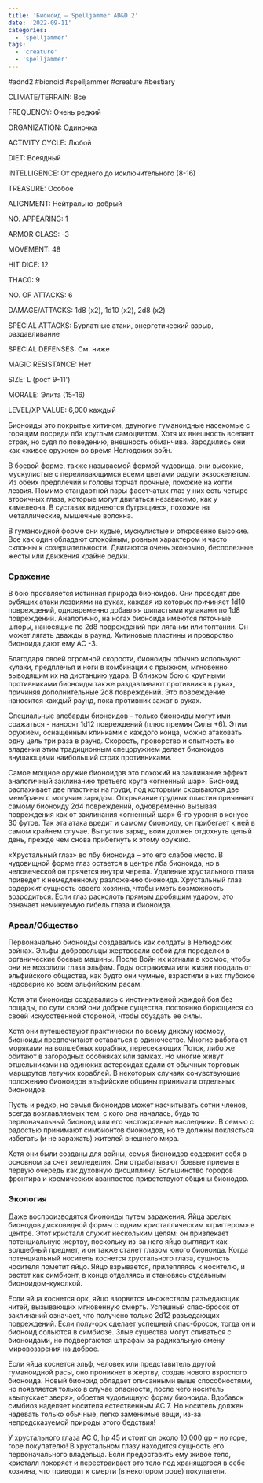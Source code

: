 ```yaml
---
title: 'Бионоид – Spelljammer AD&D 2'
date: '2022-09-11'
categories:
  - 'spelljammer'
tags:
  - 'creature'
  - 'spelljammer'
---
```


#adnd2 #bionoid #spelljammer #creature #bestiary

CLIMATE/TERRAIN: Все

FREQUENCY: Очень редкий

ORGANIZATION: Одиночка

ACTIVITY CYCLE: Любой

DIET: Всеядный

INTELLIGENCE: От среднего до исключительного (8-16)

TREASURE: Особое

ALIGNMENT: Нейтрально-добрый

NO. APPEARING: 1

ARMOR CLASS: -3

MOVEMENT: 48

HIT DICE: 12

THAC0: 9

NO. OF ATTACKS: 6

DAMAGE/ATTACKS: 1d8 (х2), 1d10 (х2), 2d8 (х2)

SPECIAL ATTACKS: Бурлатные атаки, энергетический взрыв, раздавливание

SPECIAL DEFENSES: См. ниже

MAGIC RESISTANCE: Нет

SIZE: L (рост 9-11')

MORALE: Элита (15-16)

LEVEL/XP VALUE: 6,000 каждый

Бионоиды это покрытые хитином, двуногие гуманоидные насекомые с горящим посреди лба круглым самоцветом. Хотя их внешность вселяет страх, но судя по поведению, внешность обманчива. Зародились они как «живое оружие» во время Нелюдских войн.

В боевой форме, также называемой формой чудовища, они высокие, мускулистые с переливающимся всеми цветами радуги экзоскелетом. Из обеих предплечий и головы торчат прочные, похожие на когти лезвия. Помимо стандартной пары фасетчатых глаз у них есть четыре вторичных глаза, которые могут двигаться независимо, как у хамелеона. В суставах виднеются бугрящиеся, похожие на металлические, мышечные волокна.

В гуманоидной форме они худые, мускулистые и откровенно высокие. Все как один обладают спокойным, ровным характером и часто склонны к созерцательности. Двигаются очень экономно, бесполезные жесты или движения крайне редки.

### Сражение

В бою проявляется истинная природа бионоидов. Они проводят две рубящих атаки лезвиями на руках, каждая из которых причиняет 1d10 повреждений, одновременно добавляя шипастыми кулаками по 1d8 повреждений. Аналогично, на ногах бионоида имеются пяточные шпоры, наносящие по 2d8 повреждений при лягании или топтании. Он может лягать дважды в раунд. Хитиновые пластины и проворство бионоида дают ему AC -3.

Благодаря своей огромной скорости, бионоиды обычно используют кулаки, предплечья и ноги в комбинации с прыжком, мгновенно выводящим их на дистанцию удара. В близком бою с крупными противниками бионоиды также раздавливают противника в руках, причиняя дополнительные 2d8 повреждений. Это повреждение наносится каждый раунд, пока противник зажат в руках.

Специальные алебарды бионоидов – только бионоиды могут ими сражаться - наносят 1d12 повреждений (плюс премия Силы +6). Этим оружием, оснащенным клинками с каждого конца, можно атаковать одну цель три раза в раунд. Скорость, проворство и опытность во владении этим традиционным спецоружием делает бионоидов внушающими наибольший страх противниками.

Самое мощное оружие бионоидов это похожий на заклинание эффект аналогичный заклинанию третьего круга «огненный шар». Бионоид распахивает две пластины на груди, под которыми скрываются две мембраны с могучим зарядом. Открывание грудных пластин причиняет самому бионоиду 2d4 повреждений, одновременно вызывая повреждения как от заклинания «огненный шар» 6-го уровня в конусе 30 футов. Так эта атака вредит и самому бионоиду, он прибегает к ней в самом крайнем случае. Выпустив заряд, воин должен отдохнуть целый день, прежде чем снова прибегнуть к этому оружию.

«Хрустальный глаз» во лбу бионоида – это его слабое место. В чудовищной форме глаз остается в центре лба бионоида, но в человеческой он прячется внутри черепа. Удаление хрустального глаза приведет к немедленному разложению бионоида. Хрустальный глаз содержит сущность своего хозяина, чтобы иметь возможность возродиться. Если глаз расколоть прямым дробящим ударом, это означает неминуемую гибель глаза и бионоида.

### Ареал/Общество

Первоначально бионоиды создавались как солдаты в Нелюдских войнах. Эльфы-добровольцы жертвовали собой для переделки в органические боевые машины. После Войн их изгнали в космос, чтобы они не мозолили глаза эльфам. Годы остракизма или жизни поодаль от эльфийского общества, как будто они чумные, взрастили в них глубокое недоверие ко всем эльфийским расам.

Хотя эти бионоиды создавались с инстинктивной жаждой боя без пощады, по сути своей они добрые существа, постоянно борющиеся со своей искусственной стороной, чтобы обуздать ее силы.

Хотя они путешествуют практически по всему дикому космосу, бионоиды предпочитают оставаться в одиночестве. Многие работают моряками на волшебных кораблях, пересекающих Поток, либо же обитают в загородных особняках или замках. Но многие живут отшельниками на одиноких астероидах вдали от обычных торговых маршрутов летучих кораблей. В некоторых случаях сочувствующие положению бионоидов эльфийские общины принимали отдельных бионоидов.

Пусть и редко, но семья бионоидов может насчитывать сотни членов, всегда возглавляемых тем, с кого она началась, будь то первоначальный бионоид или его чистокровные наследники. В семью с радостью принимают симбионтов бионоидов, но те должны поклясться избегать (и не заражать) жителей внешнего мира.

Хотя они были созданы для войны, семья бионоидов содержит себя в основном за счет земледелия. Они отрабатывают боевые приемы в первую очередь как духовную дисциплину. Большинство городов фронтира и космических аванпостов приветствуют общины бионодов.

### Экология

Даже воспроизводятся бионоиды путем заражения. Яйца зрелых бионодов дисковидной формы с одним кристаллическим «триггером» в центре. Этот кристалл служит нескольким целям: он привлекает потенциальную жертву, поскольку из-за него яйцо выглядит как волшебный предмет, и он также станет глазом юного бионоида. Когда потенциальный носитель коснется хрустального глаза, сущность носителя пометит яйцо. Яйцо взрывается, прилепляясь к носителю, и растет как симбионт, в конце отделяясь и становясь отдельным бионоидом-куколкой.

Если яйца коснется орк, яйцо взорвется множеством разъедающих нитей, вызывающих мгновенную смерть. Успешный спас-бросок от заклинаний означает, что получено только 2d12 разъедающих повреждений. Если полу-орк сделает успешный спас-бросок, тогда он и бионоид сольются в симбиозе. Злые существа могут сливаться с бионоидами, но подвергаются штрафам за радикальную смену мировоззрения на доброе.

Если яйца коснется эльф, человек или представитель другой гуманоидной расы, оно проникнет в жертву, создав нового взрослого бионоида. Новый бионоид обладает описанными выше способностями, но появляется только в случае опасности, после чего носитель «выпускает зверя», обретая чудовищную форму бионоида. Вдобавок симбиоз наделяет носителя естественным AC 7. Но носитель должен надевать только обычные, легко заменимые вещи, из-за непредсказуемой природы этого бедствия!

У хрустального глаза AC 0, hp 45 и стоит он около 10,000 gp – но горе, горе покупателю! В хрустальном глазу находится сущность его первоначального владельца. Если предоставить ему живое тело, кристалл покоряет и перестраивает это тело под хранящегося в себе хозяина, что приводит к смерти (в некотором роде) покупателя.
